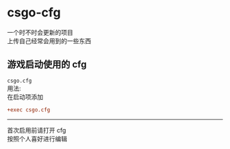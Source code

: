 # csgo-cfg

一个时不时会更新的项目  
上传自己经常会用到的一些东西

## 游戏启动使用的 cfg  

`csgo.cfg`  
用法:  
在启动项添加

```cfg
+exec csgo.cfg
```

-----
首次启用前请打开 cfg  
按照个人喜好进行编辑
